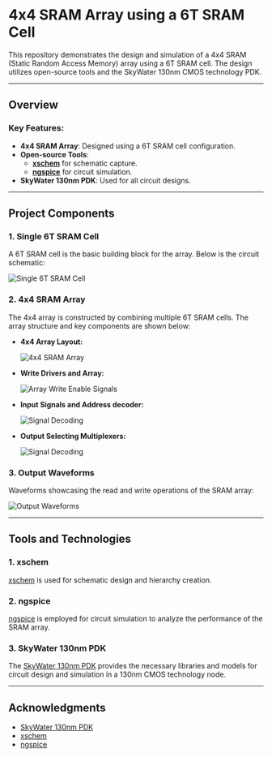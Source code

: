 # 4x4 SRAM Array using a 6T SRAM Cell

This repository demonstrates the design and simulation of a 4x4 SRAM (Static Random Access Memory) array using a 6T SRAM cell. The design utilizes open-source tools and the SkyWater 130nm CMOS technology PDK.

---

## Overview

### Key Features:
- **4x4 SRAM Array**: Designed using a 6T SRAM cell configuration.
- **Open-source Tools**: 
  - **[xschem](https://xschem.sourceforge.io/stefan/)** for schematic capture.
  - **[ngspice](http://ngspice.sourceforge.net/)** for circuit simulation.
- **SkyWater 130nm PDK**: Used for all circuit designs.

---

## Project Components

### **1. Single 6T SRAM Cell**
A 6T SRAM cell is the basic building block for the array. Below is the circuit schematic:

![Single 6T SRAM Cell](screenshots/6t.png)

### **2. 4x4 SRAM Array**
The 4x4 array is constructed by combining multiple 6T SRAM cells. The array structure and key components are shown below:

- **4x4 Array Layout:**

  ![4x4 SRAM Array](screenshots/4x4_array.png)

- **Write Drivers and Array:**

  ![Array Write Enable Signals](screenshots/array_we.png)

- **Input Signals and Address decoder:**

  ![Signal Decoding](screenshots/sig_dec.png)

- **Output Selecting Multiplexers:**

  ![Signal Decoding](screenshots/read.png)

### **3. Output Waveforms**
Waveforms showcasing the read and write operations of the SRAM array:

![Output Waveforms](screenshots/waveforms.png)

---

## Tools and Technologies

### **1. xschem**
[xschem](https://xschem.sourceforge.io/stefan/) is used for schematic design and hierarchy creation.

### **2. ngspice**
[ngspice](http://ngspice.sourceforge.net/) is employed for circuit simulation to analyze the performance of the SRAM array.

### **3. SkyWater 130nm PDK**
The [SkyWater 130nm PDK](https://github.com/google/skywater-pdk) provides the necessary libraries and models for circuit design and simulation in a 130nm CMOS technology node.

---

## Acknowledgments
- [SkyWater 130nm PDK](https://github.com/google/skywater-pdk)
- [xschem](https://xschem.sourceforge.io/stefan/)
- [ngspice](http://ngspice.sourceforge.net/)

  
